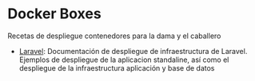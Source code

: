 # Docker Boxes

Recetas de despliegue contenedores para la dama y el caballero

* [Laravel](laravel): Documentación de despliegue de infraestructura de Laravel.
Ejemplos de despliegue de la aplicacion standaline, así como el despliegue de la infraestructura aplicación y base de datos 
